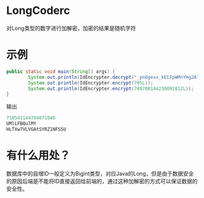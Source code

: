 # LongCoderc
对Long类型的数字进行加解密，加密的结果是随机字符

# 示例

```java
public static void main(String[] args) {
        System.out.println(IdEncrypter.decrypt("_pnOgexx_kECFpWMnYHg2A"));
        System.out.println(IdEncrypter.encrypt(705L));
        System.out.println(IdEncrypter.encrypt(708708144230092812L));
}
```
输出

```java
710541144794071040
UMlLFBQulMY
HLTXw7VLVGAtSYRZ1NFSSU
```

# 有什么用处？

数据库中的自增ID一般定义为Bigint类型，对应Java的Long，但是由于数据安全的原因后端是不能将ID直接返回给前端的，通过这种加解密的方式可以保证数据的安全性。

